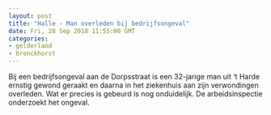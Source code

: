 ```yaml
---
layout: post
title: "Halle - Man overleden bij bedrijfsongeval"
date: Fri, 28 Sep 2018 11:55:00 GMT
categories: 
- gelderland 
- bronckhorst 
---
```


Bij een bedrijfsongeval aan de Dorpsstraat is een 32-jarige man uit ‘t Harde ernstig gewond geraakt en daarna in het ziekenhuis aan zijn verwondingen overleden. Wat er precies is gebeurd is nog onduidelijk. De arbeidsinspectie onderzoekt het ongeval.
